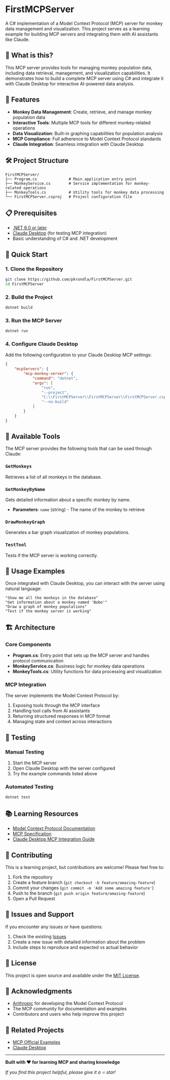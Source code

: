 # FirstMCPServer

A C# implementation of a Model Context Protocol (MCP) server for monkey data management and visualization. This project serves as a learning example for building MCP servers and integrating them with AI assistants like Claude.

## 🐒 What is this?

This MCP server provides tools for managing monkey population data, including data retrieval, management, and visualization capabilities. It demonstrates how to build a complete MCP server using C# and integrate it with Claude Desktop for interactive AI-powered data analysis.

## 🌟 Features

- **Monkey Data Management**: Create, retrieve, and manage monkey population data
- **Interactive Tools**: Multiple MCP tools for different monkey-related operations
- **Data Visualization**: Built-in graphing capabilities for population analysis
- **MCP Compliance**: Full adherence to Model Context Protocol standards
- **Claude Integration**: Seamless integration with Claude Desktop

## 🛠️ Project Structure

```
FirstMCPServer/
├── Program.cs              # Main application entry point
├── MonkeyService.cs        # Service implementation for monkey-related operations
├── MonkeyTools.cs          # Utility tools for monkey data processing
└── FirstMCPServer.csproj   # Project configuration file
```

## 📋 Prerequisites

- [.NET 6.0 or later](https://dotnet.microsoft.com/download)
- [Claude Desktop](https://claude.ai/desktop) (for testing MCP integration)
- Basic understanding of C# and .NET development

## 🚀 Quick Start

### 1. Clone the Repository

```bash
git clone https://github.com/pkrondla/FirstMCPServer.git
cd FirstMCPServer
```

### 2. Build the Project

```bash
dotnet build
```

### 3. Run the MCP Server

```bash
dotnet run
```

### 4. Configure Claude Desktop

Add the following configuration to your Claude Desktop MCP settings:

```json
{
    "mcpServers": {
        "mcp-monkey-server": {
            "command": "dotnet",
            "args": [
                "run",
                "--project",
                "C:\\FirstMCPServer\\FirstMCPServer\\FirstMCPServer.csproj",
                "--no-build"
            ]
        }
    }
}
```

## 🔧 Available Tools

The MCP server provides the following tools that can be used through Claude:

### `GetMonkeys`
Retrieves a list of all monkeys in the database.

### `GetMonkeyByName`
Gets detailed information about a specific monkey by name.
- **Parameters**: `name` (string) - The name of the monkey to retrieve

### `DrawMonkeyGraph`
Generates a bar graph visualization of monkey populations.

### `TestTool`
Tests if the MCP server is working correctly.

## 🎯 Usage Examples

Once integrated with Claude Desktop, you can interact with the server using natural language:

```
"Show me all the monkeys in the database"
"Get information about a monkey named 'Bobo'"
"Draw a graph of monkey populations"
"Test if the monkey server is working"
```

## 🏗️ Architecture

### Core Components

- **Program.cs**: Entry point that sets up the MCP server and handles protocol communication
- **MonkeyService.cs**: Business logic for monkey data operations
- **MonkeyTools.cs**: Utility functions for data processing and visualization

### MCP Integration

The server implements the Model Context Protocol by:
1. Exposing tools through the MCP interface
2. Handling tool calls from AI assistants
3. Returning structured responses in MCP format
4. Managing state and context across interactions

## 🧪 Testing

### Manual Testing
1. Start the MCP server
2. Open Claude Desktop with the server configured
3. Try the example commands listed above

### Automated Testing
```bash
dotnet test
```

## 📚 Learning Resources

- [Model Context Protocol Documentation](https://modelcontextprotocol.io/)
- [MCP Specification](https://spec.modelcontextprotocol.io/)
- [Claude Desktop MCP Integration Guide](https://docs.anthropic.com/claude/docs/mcp)

## 🤝 Contributing

This is a learning project, but contributions are welcome! Please feel free to:

1. Fork the repository
2. Create a feature branch (`git checkout -b feature/amazing-feature`)
3. Commit your changes (`git commit -m 'Add some amazing feature'`)
4. Push to the branch (`git push origin feature/amazing-feature`)
5. Open a Pull Request

## 🐛 Issues and Support

If you encounter any issues or have questions:

1. Check the existing [Issues](https://github.com/pkrondla/FirstMCPServer/issues)
2. Create a new issue with detailed information about the problem
3. Include steps to reproduce and expected vs actual behavior

## 📄 License

This project is open source and available under the [MIT License](LICENSE).

## 🙏 Acknowledgments

- [Anthropic](https://www.anthropic.com/) for developing the Model Context Protocol
- The MCP community for documentation and examples
- Contributors and users who help improve this project

## 🔗 Related Projects

- [MCP Official Examples](https://github.com/modelcontextprotocol/examples)
- [Claude Desktop](https://claude.ai/desktop)

---

**Built with ❤️ for learning MCP and sharing knowledge**

*If you find this project helpful, please give it a ⭐ star!*